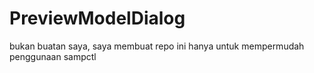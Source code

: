 # PreviewModelDialog
bukan buatan saya, saya membuat repo ini hanya untuk mempermudah penggunaan sampctl
